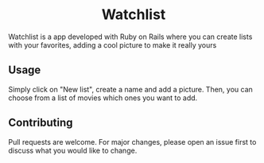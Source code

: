 <h1 align="center">Watchlist</h1>

Watchlist is a app developed with Ruby on Rails where you can create lists with your favorites, adding a cool picture to make it really yours

## Usage

Simply click on "New list", create a name and add a picture. Then, you can choose from a list of movies which ones you want to add.

## Contributing
Pull requests are welcome. For major changes, please open an issue first to discuss what you would like to change.
